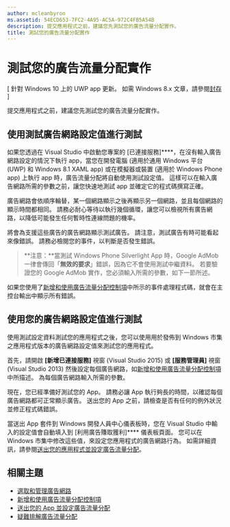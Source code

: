 ```yaml
---
author: mcleanbyron
ms.assetid: 54ECD653-7FC2-4A95-AC5A-972C4FB5A54B
description: 提交應用程式之前，建議您先測試您的廣告流量分配實作。
title: 測試您的廣告流量分配實作
---
```


# 測試您的廣告流量分配實作


\[ 針對 Windows 10 上的 UWP app 更新。 如需 Windows 8.x 文章，請參閱[封存](http://go.microsoft.com/fwlink/p/?linkid=619132) \]

提交應用程式之前，建議您先測試您的廣告流量分配實作。

## 使用測試廣告網路設定值進行測試


如果您透過在 Visual Studio 中啟動您專案的 [已連接服務]****，在沒有輸入廣告網路設定的情況下執行 app，當您在開發電腦 (適用於通用 Windows 平台 (UWP) 和 Windows 8.1 XAML app) 或在模擬器或裝置 (適用於 Windows Phone app) 上執行 app 時，廣告流量分配將自動使用測試設定值。 這樣可以在輸入廣告網路所需的參數之前，讓您快速地測試 app 並確定它的程式碼撰寫正確。

廣告網路會依順序輪替，某一個網路顯示之後再顯示另一個網路，並且每個網路的顯示時間都相同。 請務必耐心等待以執行幾個循環，讓您可以檢視所有廣告網路，以降低可能發生任何暫時性連線問題的機率。

將會為支援這些廣告的廣告網路顯示測試廣告。 請注意，測試廣告有時可能看起來像錯誤。 請務必檢閱您的事件，以判斷是否發生錯誤。

> **注意：**當測試 Windows Phone Silverlight App 時，Google AdMob 一律會傳回「**無效的要求**」錯誤，因為它不會使用測試中繼資料。 若要驗證您的 Google AdMob 實作，您必須輸入所需的參數，如下一節所述。

 

如果您使用了[新增和使用廣告流量分配控制項](add-and-use-the-ad-mediator-control.md)中所示的事件處理程式碼，就會在主控台輸出中顯示所有錯誤。

## 使用您的廣告網路設定值進行測試


使用測試設定資料測試您的應用程式之後，您可以使用用於發佈到 Windows 市集之應用程式版本的廣告網路設定值來測試您的應用程式。

首先，請開啟 **[新增已連接服務]** 視窗 (Visual Studio 2015) 或 **[服務管理員]** 視窗 (Visual Studio 2013) 然後設定每個廣告網路，如[新增和使用廣告流量分配控制項](add-and-use-the-ad-mediator-control.md)中所描述。 為每個廣告網路輸入所需的參數。

現在，您已經準備好測試您的 App。 請務必讓 App 執行夠長的時間，以確認每個廣告網路都可正常顯示廣告。 送出您的 App 之前，請檢查是否有任何的例外狀況並修正程式碼錯誤。

當送出 App 套件到 Windows 開發人員中心儀表板時，您在 Visual Studio 中輸入的設定值會自動填入到 [利用廣告賺取獲利]**** 儀表板頁面。 您可以在 Windows 市集中修改這些值，來設定您應用程式的廣告網路行為。 如需詳細資訊，請參閱[送出您的應用程式並設定廣告流量分配](submit-your-app-and-configure-ad-mediation.md)。

## 相關主題

* [選取和管理廣告網路](select-and-manage-your-ad-networks.md)
* [新增和使用廣告流量分配控制項](add-and-use-the-ad-mediator-control.md)
* [送出您的 App 並設定廣告流量分配](submit-your-app-and-configure-ad-mediation.md)
* [疑難排解廣告流量分配](troubleshoot-ad-mediation.md)
 

 


<!--HONumber=May16_HO2-->


